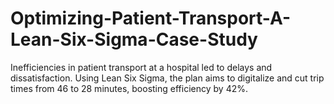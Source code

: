 # Optimizing-Patient-Transport-A-Lean-Six-Sigma-Case-Study
Inefficiencies in patient transport at a hospital led to delays and dissatisfaction. Using Lean Six Sigma, the plan aims to digitalize and cut trip times from 46 to 28 minutes, boosting efficiency by 42%.
